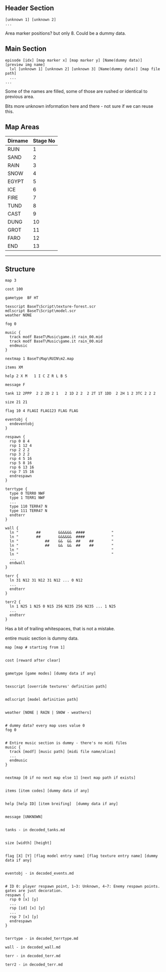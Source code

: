## Header Section

```text
[unknown 1] [unknown 2]
...
```

Area marker positions? but only 8. Could be a dummy data.


## Main Section

```text
episode [idx] [map marker x] [map marker y] [Name(dummy data)] [preview img name]
  lvl [unknown 1] [unknown 2] [unknown 3] [Name(dummy data)] [map file path]
  ...
... 
```

Some of the names are filled, some of those are rushed or identical to previous area.

Bits more unknown information here and there - not sure if we can reuse this.

## Map Areas

| Dirname | Stage No |
|---------|----------|
| RUIN    | 1        |
| SAND    | 2        |
| RAIN    | 3        |
| SNOW    | 4        |
| EGYPT   | 5        |
| ICE     | 6        |
| FIRE    | 7        |
| TUND    | 8        |
| CAST    | 9        |
| DUNG    | 10       |
| GROT    | 11       |
| FARO    | 12       |
| END     | 13       |

---


## Structure

```text
map 3 

cost 100

gametype  BF HT

texscript BaseT\Script\texture-forest.scr
mdlscript BaseT\Script\model.scr
weather NONE

fog 0

music {
  track modf BaseT\Music\game.it rain_00.mid
  track modf BaseT\Music\game.it rain_00.mid
  endmusic
}

nextmap 1 BaseT\Map\RUIN\m2.map

items XM

help 2 X M   1 I C Z R L B S

message F
 
tank 12 2PPP  2 2 2D 2 1   2 1D 2 2  2 2T 1T 1DD  2 2H 1 2 3TC 2 2 2

size 21 21 

flag 10 4 FLAGI FLAG123 FLAG FLAG 

eventobj { 
  endeventobj 
} 

respawn { 
  rsp 0 8 4 
  rsp 1 12 4 
  rsp 2 2 2 
  rsp 3 2 2 
  rsp 4 5 16 
  rsp 5 8 16 
  rsp 6 13 16 
  rsp 7 15 16 
  endrespawn 
} 

terrtype { 
  type 0 TERR0 NWF 
  type 1 TERR1 NWF 
  ...
  type 110 TERR47 N 
  type 111 TERR47 N 
  endterr 
} 

wall { 
  ln "        ##        &&&&&&  ####            " 
  ln "        ##        &&&&&&  ####            " 
  ln "            ##    &&  &&  ##    ##        " 
  ln "            ##    &&  &&  ##    ##        " 
  ln "                                          " 
  ln "                                          " 
  ...
  endwall 
} 

terr { 
  ln 31 N12 31 N12 31 N12 ... 0 N12   
  ...   
  endterr 
} 

terr2 { 
  ln 1 N25 1 N25 0 N15 256 N235 256 N235 ... 1 N25   
  ...   
  endterr 
} 
```

Has a bit of trailing whitespaces, that is not a mistake.

entire music section is dummy data.

```text
map [map # starting from 1]


cost [reward after clear]


gametype [game modes] [dummy data if any]


texscript [override textures' definition path]


mdlscript [model definition path]


weather [NONE | RAIN | SNOW - weathers]


# dummy data? every map uses value 0
fog 0


# Entire music section is dummy - there's no midi files
music { 
  track [modf] [music path] [midi file name/alias]
  ...
  endmusic
}


nextmap [0 if no next map else 1] [next map path if exists]


items [item codes] [dummy data if any]


help [help ID] [item breifing]  [dummy data if any]


message [UNKNOWN]


tanks - in decoded_tanks.md


size [width] [height]


flag [X] [Y] [flag model entry name] [flag texture entry name] [dummy data if any]


eventobj - in decoded_events.md


# ID 0: player respawn point, 1~3: Unknown, 4~7: Enemy respawn points. gates are just decoration.
respawn {  
  rsp 0 [x] [y]
  ...
  rsp [id] [x] [y]
  ...
  rsp 7 [x] [y]
  endrespawn
}


terrtype - in decoded_terrtype.md

wall - in decoded_wall.md

terr - in decoded_terr.md

terr2 - in decoded_terr.md
```
